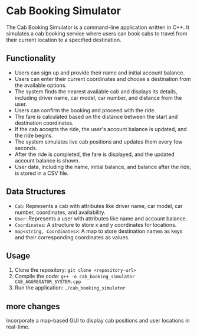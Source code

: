 # Cab Booking Simulator

The Cab Booking Simulator is a command-line application written in C++. It simulates a cab booking service where users can book cabs to travel from their current location to a specified destination.

## Functionality

- Users can sign up and provide their name and initial account balance.
- Users can enter their current coordinates and choose a destination from the available options.
- The system finds the nearest available cab and displays its details, including driver name, car model, car number, and distance from the user.
- Users can confirm the booking and proceed with the ride.
- The fare is calculated based on the distance between the start and destination coordinates.
- If the cab accepts the ride, the user's account balance is updated, and the ride begins.
- The system simulates live cab positions and updates them every few seconds.
- After the ride is completed, the fare is displayed, and the updated account balance is shown.
- User data, including the name, initial balance, and balance after the ride, is stored in a CSV file.

## Data Structures

- `Cab`: Represents a cab with attributes like driver name, car model, car number, coordinates, and availability.
- `User`: Represents a user with attributes like name and account balance.
- `Coordinates`: A structure to store x and y coordinates for locations.
- `map<string, Coordinates>`: A map to store destination names as keys and their corresponding coordinates as values.

## Usage

1. Clone the repository: `git clone <repository-url>`
2. Compile the code: `g++ -o cab_booking_simulator CAB_AGGREGATOR_SYSTEM.cpp`
3. Run the application: `./cab_booking_simulator`

## more changes
Incorporate a map-based GUI to display cab positions and user locations in real-time.

